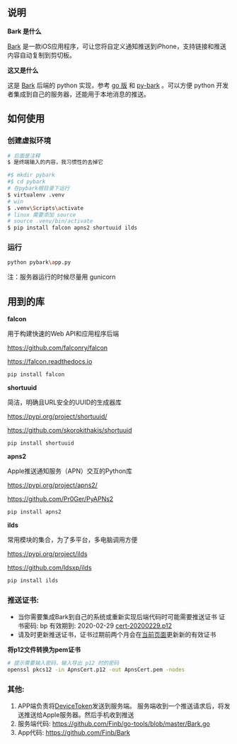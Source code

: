 ## 说明



**Bark 是什么**

[Bark](https://github.com/Finb/Bark) 是一款iOS应用程序，可让您将自定义通知推送到iPhone，支持链接和推送内容自动复制到剪切板。



**这又是什么**

这是 [Bark](https://github.com/Finb/Bark) 后端的 python 实现，参考 [go 版](https://github.com/Finb/bark-server) 和 [py-bark](https://github.com/billzhong/py-bark) 。可以方便 python 开发者集成到自己的服务器，还能用于本地消息的推送。



## 如何使用

### 创建虚拟环境

```sh
# 后面是注释
$ 是终端输入的内容，我习惯性的去掉它
```



```sh
#$ mkdir pybark
#$ cd pybark
# 在pybark根目录下运行
$ virtualenv .venv
# win
$ .venv\Scripts\activate
# linux 需要添加 source
# source .venv/bin/activate
$ pip install falcon apns2 shortuuid ilds
```



### 运行

```sh
python pybark\app.py
```



注：服务器运行的时候尽量用 gunicorn




## 用到的库



**falcon**

用于构建快速的Web API和应用程序后端

https://github.com/falconry/falcon

https://falcon.readthedocs.io

```
pip install falcon
```



**shortuuid**

简洁，明确且URL安全的UUID的生成器库

https://pypi.org/project/shortuuid/

https://github.com/skorokithakis/shortuuid

```
pip install shortuuid
```



**apns2**

Apple推送通知服务（APN）交互的Python库

https://pypi.org/project/apns2/

https://github.com/Pr0Ger/PyAPNs2

```
pip install apns2
```



**ilds**

常用模块的集合，为了多平台，多电脑调用方便

https://pypi.org/project/ilds

https://github.com/ldsxp/ilds

```sh
pip install ilds
```



### 推送证书:

- 当你需要集成Bark到自己的系统或重新实现后端代码时可能需要推送证书
  证书密码: bp
  有效期到: 2020-02-29
  [cert-20200229.p12](https://github.com/Finb/bark-server/releases/download/1.0.0/cert-20200229.p12)
- 请及时更新推送证书，证书过期前两个月会在[当前页面](https://day.app/2018/06/bark-server-document/)更新新的有效证书

**将p12文件转换为pem证书**

```sh
# 提示需要输入密码，输入导出 p12 时的密码
openssl pkcs12 -in ApnsCert.p12 -out ApnsCert.pem -nodes
```



### 其他:

1. APP端负责将[DeviceToken](https://developer.apple.com/documentation/uikit/uiapplicationdelegate/1622958-application)发送到服务端。 
   服务端收到一个推送请求后，将发送推送给Apple服务器。然后手机收到推送
2. 服务端代码: <https://github.com/Finb/go-tools/blob/master/Bark.go>
3. App代码: <https://github.com/Finb/Bark>

